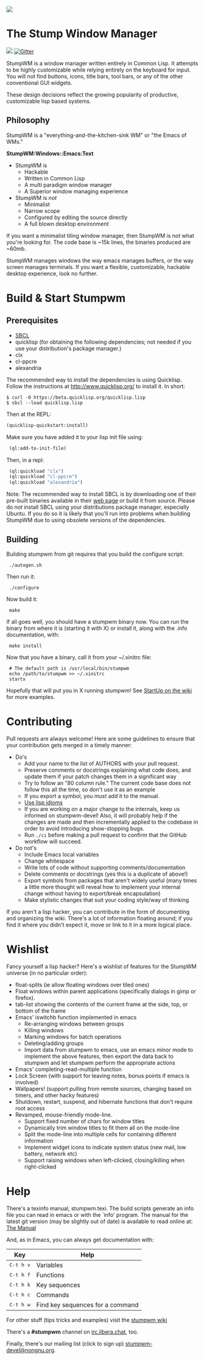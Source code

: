 ![](https://stumpwm.github.io/images/stumpwm-logo-stripe.png)
# The Stump Window Manager
![](https://travis-ci.org/stumpwm/stumpwm.svg)
[![Gitter](https://badges.gitter.im/stumpwm/community.svg)](https://gitter.im/stumpwm/community?utm_source=badge&utm_medium=badge&utm_campaign=pr-badge)

StumpWM is a window manager written entirely in Common Lisp. It
attempts to be highly customizable while relying entirely on the
keyboard for input. You will not find buttons, icons, title bars, tool
bars, or any of the other conventional GUI widgets.

These design decisions reflect the growing popularity of productive,
customizable lisp based systems.

## Philosophy 

StumpWM is a "everything-and-the-kitchen-sink WM" or "the Emacs of
WMs."

**StumpWM:Windows::Emacs:Text**

* StumpWM is
  * Hackable
  * Written in Common Lisp
  * A multi paradigm window manager
  * A Superior window managing experience 
* StumpWM is *not*
  * Minimalist
  * Narrow scope
  * Configured by editing the source directly
  * A full blown desktop environment

If you want a minimalist tiling window manager, then StumpWM is *not*
what you're looking for.  The code base is ~15k lines, the binaries
produced are ~60mb.

StumpWM manages windows the way emacs manages buffers, or the way
screen manages terminals. If you want a flexible, customizable,
hackable desktop experience, look no further.

# Build & Start Stumpwm

## Prerequisites

* [SBCL][sbcl]
* quicklisp (for obtaining the following dependencies; not needed if you use your distribution's package manager.)
* clx
* cl-ppcre
* alexandria

The recommended way to install the dependencies is using Quicklisp.
Follow the instructions at http://www.quicklisp.org/ to install it.
In short: 

```
$ curl -O https://beta.quicklisp.org/quicklisp.lisp
$ sbcl --load quicklisp.lisp
```

Then at the REPL:

```lisp
(quicklisp-quickstart:install)
```

Make sure you have added it to your lisp init file using:

```lisp
 (ql:add-to-init-file)
```

Then, in a repl:

```lisp
 (ql:quickload "clx")
 (ql:quickload "cl-ppcre")
 (ql:quickload "alexandria")
```

Note: The recommended way to install SBCL is by downloading one of their
pre-built binaries available in their [web page][sbcl-platform-table] or build
it from source. Please do _not_ install SBCL using your distributions package
manager, especially Ubuntu. If you do so it is likely that you'll run into
problems when building StumpWM due to using obsolete versions of the
dependencies.


## Building

Building stumpwm from git requires that you build the configure script:

```
 ./autogen.sh
```

Then run it:

```
 ./configure
```

Now build it:

```
 make
```

If all goes well, you should have a stumpwm binary now. You can run the binary
from where it is (starting it with X) or install it, along with the .info
documentation, with:

```
 make install
```

Now that you have a binary, call it from your ~/.xinitrc file:

```
 # The default path is /usr/local/bin/stumpwm
 echo /path/to/stumpwm >> ~/.xinitrc
 startx
```

Hopefully that will put you in X running stumpwm! See [StartUp on the
wiki](https://github.com/sabetts/stumpwm/wiki/StartUp) for more
examples.

# Contributing

Pull requests are always welcome! Here are some guidelines to ensure
that your contribution gets merged in a timely manner: 
* Do's 
  * Add your name to the list of AUTHORS with your pull request.  
  * Preserve comments or docstrings explaining what code does, and
    update them if your patch changes them in a significant way
  * Try to follow an "80 column rule." The current code base does not
    follow this all the time, so don't use it as an example
  * If you export a symbol, you *must* add it to the manual.
  * [Use lisp idioms][lisp-idioms]
  * If you are working on a major change to the internals, keep us
    informed on stumpwm-devel! Also, it will probably help if the
    changes are made and then incrementally applied to the codebase in
    order to avoid introducing show-stopping bugs.
  * Run `./ci` before making a pull request to confirm that the GitHub
    workflow will succeed.
* Do not's
  * Include Emacs local variables
  * Change whitespace 
  * Write lots of code without supporting comments/documentation
  * Delete comments or docstrings (yes this is a duplicate of above!)
  * Export symbols from packages that aren't widely useful (many times
    a little more thought will reveal how to implement your internal
    change without having to export/break encapsulation)
  * Make stylistic changes that suit your coding style/way of thinking 

If you aren't a lisp hacker, you can contribute in the form of
documenting and organizing the wiki. There's a lot of information
floating around; if you find it where you didn't expect it, move or
link to it in a more logical place.

# Wishlist 

Fancy yourself a lisp hacker? Here's a wishlist of features for the
StumpWM universe (in no particular order):
* float-splits (ie allow floating windows over tiled ones)
* Float windows within parent applications (specifically dialogs in
  gimp or firefox).
* tab-list showing the contents of the current frame at the side, top,
  or bottom of the frame
* Emacs' iswitchb function implemented in emacs
  * Re-arranging windows between groups
  * Killing windows
  * Marking windows for batch operations
  * Deleting/adding groups
  * Import data from stumpwm to emacs, use an emacs minor mode to
    implement the above features, then export the data back to stumpwm
    and let stumpwm perform the appropriate actions 
* Emacs' completing-read-multiple function
* Lock Screen (with support for leaving notes, bonus points if emacs
  is involved)
* Wallpapers! (support pulling from remote sources, changing based on
  timers, and other hacky features)
* Shutdown, restart, suspend, and hibernate functions that don't
  require root access
* Revamped, mouse-friendly mode-line. 
  * Support fixed number of chars for window titles
  * Dynamically trim window titles to fit them all on the mode-line
  * Split the mode-line into multiple cells for containing different information
  * Implement widget icons to indicate system status (new mail, low
    battery, network etc)
  * Support raising windows when left-clicked, closing/killing when right-clicked  

# Help

There's a texinfo manual, stumpwm.texi.  The build scripts generate an
info file you can read in emacs or with the `info' program.  The
manual for the latest git version (may be slightly out of date) is
available to read online at: [The Manual](https://stumpwm.github.io/)

And, as in Emacs, you can always get documentation with:

| Key                | Help                             |
|--------------------|----------------------------------|
| <kbd>C-t h v</kbd> | Variables                        |
| <kbd>C-t h f</kbd> | Functions                        |
| <kbd>C-t h k</kbd> | Key sequences                    |
| <kbd>C-t h c</kbd> | Commands                         |
| <kbd>C-t h w</kbd> | Find key sequences for a command |

For other stuff (tips tricks and examples) visit the [stumpwm wiki](https://github.com/stumpwm/stumpwm/wiki)

There's a **#stumpwm** channel on [irc.libera.chat](https://libera.chat), too.

Finally, there's our mailing list (click to sign up)
[stumpwm-devel@nongnu.org](https://lists.nongnu.org/mailman/listinfo/stumpwm-devel).


[lisp-idioms]: (http://web.archive.org/web/20160101153032/http://people.ace.ed.ac.uk/staff/medward2/class/moz/cm/doc/contrib/lispstyle.html)
[sbcl]: http://sbcl.org
[sbcl-platform-table]: http://sbcl.org/platform-table.html
